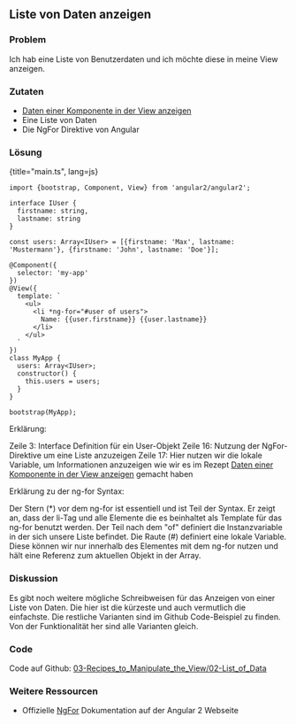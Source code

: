 ## Liste von Daten anzeigen

### Problem

Ich hab eine Liste von Benutzerdaten und ich möchte diese in meine View anzeigen.

### Zutaten
* [Daten einer Komponente in der View anzeigen](#c03-show-data)
* Eine Liste von Daten
* Die NgFor Direktive von Angular

### Lösung

{title="main.ts", lang=js}
```
import {bootstrap, Component, View} from 'angular2/angular2';

interface IUser {
  firstname: string,
  lastname: string
}

const users: Array<IUser> = [{firstname: 'Max', lastname: 'Mustermann'}, {firstname: 'John', lastname: 'Doe'}];

@Component({
  selector: 'my-app'
})
@View({
  template: `
    <ul>
      <li *ng-for="#user of users">
        Name: {{user.firstname}} {{user.lastname}}
      </li>
    </ul>
  `
})
class MyApp {
  users: Array<IUser>;
  constructor() {
    this.users = users;
  }
}

bootstrap(MyApp);
```

Erklärung:

Zeile 3: Interface Definition für ein User-Objekt
Zeile 16: Nutzung der NgFor-Direktive um eine Liste anzuzeigen
Zeile 17: Hier nutzen wir die lokale Variable, um Informationen anzuzeigen wie wir es im Rezept [Daten einer Komponente in der View anzeigen](#c03-show-data) gemacht haben

Erklärung zu der ng-for Syntax:

Der Stern (\*) vor dem ng-for ist essentiell und ist Teil der Syntax. Er zeigt an, dass der li-Tag und alle Elemente die es beinhaltet als Template für das ng-for benutzt werden. Der Teil nach dem "of" definiert die Instanzvariable in der sich unsere Liste befindet. Die Raute (#) definiert eine lokale Variable. Diese können wir nur innerhalb des Elementes mit dem ng-for nutzen und hält eine Referenz zum aktuellen Objekt in der Array.

### Diskussion

Es gibt noch weitere mögliche Schreibweisen für das Anzeigen von einer Liste von Daten. Die hier ist die kürzeste und auch vermutlich die einfachste. Die restliche Varianten sind im Github Code-Beispiel zu finden. Von der Funktionalität her sind alle Varianten gleich.

### Code

Code auf Github: [03-Recipes\_to\_Manipulate\_the\_View/02-List\_of\_Data](https://github.com/jsperts/angular2_kochbuch_code/tree/master/03-Recipes_to_Manipulate_the_View/02-List_of_Data)

### Weitere Ressourcen

* Offizielle [NgFor](https://angular.io/docs/ts/latest/api/common/NgFor-directive.html) Dokumentation auf der Angular 2 Webseite

